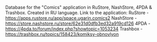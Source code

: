 Database for the "Comics" application in RuStore, NashStore, 4PDA & Trashbox. Created in RU language. 
Link to the application: 
RuStore - https://apps.rustore.ru/app/space.ugarin.comics2 
NashStore - https://store.nashstore.ru/store/62e31d0dfb3ed32a919cd126 
4PDA - https://4pda.to/forum/index.php?showtopic=1053234 
Trashbox - https://trashbox.ru/topics/158423/komiksy-obnovlyon
